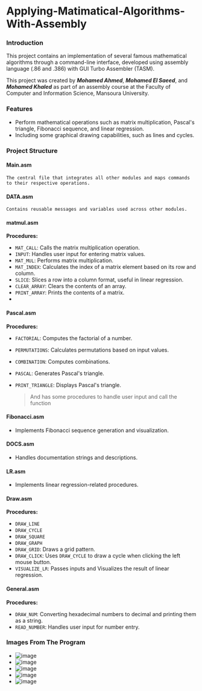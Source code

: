# Applying-Matimatical-Algorithms-With-Assembly

### Introduction

This project contains an implementation of several famous mathematical algorithms through a command-line interface, developed using assembly language (.86 and .386) with GUI Turbo Assembler (TASM).

This project was created by ***Mohamed Ahmed***, ***Mohamed El Saeed***, and ***Mohamed Khaled*** as part of an assembly course at the Faculty of Computer and Information Science, Mansoura University.

### Features

- Perform mathematical operations such as matrix multiplication, Pascal's triangle, Fibonacci sequence, and linear regression.
- Including some graphical drawing capabilities, such as lines and cycles.

### Project Structure
#### Main.asm

    The central file that integrates all other modules and maps commands to their respective operations.

#### DATA.asm

    Contains reusable messages and variables used across other modules.

#### matmul.asm
**Procedures:**

- `MAT_CALL`: Calls the matrix multiplication operation.
- `INPUT`: Handles user input for entering matrix values.
- `MAT_MUL`: Performs matrix multiplication.
- `MAT_INDEX`: Calculates the index of a matrix element based on its row and column.
- `SLICE`: Slices a row into a column format, useful in linear regression.
- `CLEAR_ARRAY`: Clears the contents of an array.
- `PRINT_ARRAY`: Prints the contents of a matrix.
- 
#### Pascal.asm
**Procedures:**

- `FACTORIAL`: Computes the factorial of a number.
- `PERMUTATIONS`: Calculates permutations based on input values.
- `COMBINATION`: Computes combinations.
- `PASCAL`: Generates Pascal's triangle.
- `PRINT_TRIANGLE`: Displays Pascal's triangle.

    > And has some procedures to handle user input and call the function
    

#### Fibonacci.asm

- Implements Fibonacci sequence generation and visualization.

#### DOCS.asm

- Handles documentation strings and descriptions.

#### LR.asm

- Implements linear regression-related procedures.

#### Draw.asm
**Procedures:**

- `DRAW_LINE`
- `DRAW_CYCLE`
- `DRAW_SQUARE`
- `DRAW_GRAPH`
- `DRAW_GRID`: Draws a grid pattern.
- `DRAW_CLICK`: Uses `DRAW_CYCLE` to draw a cycle when clicking the left mouse button.
- `VISUALIZE_LR`: Passes inputs and Visualizes the result of linear regression.
    

#### General.asm
**Procedures:**

- `DRAW_NUM`: Converting hexadecimal numbers to decimal and printing them as a string.
- `READ_NUMBER`: Handles user input for number entry.

### Images From The Program

- ![image](https://github.com/user-attachments/assets/93f6bc48-7fb7-45e0-9074-144334f2ab25)
- ![image](https://github.com/user-attachments/assets/83b89792-e974-4eec-96f9-a279abce0e65)
- ![image](https://github.com/user-attachments/assets/25384ebc-65cd-45ae-a798-d4be446a1fa7)
- ![image](https://github.com/user-attachments/assets/49f8ec48-91f1-4c40-bb06-a6bf3f1a9516)
- ![image](https://github.com/user-attachments/assets/b29c3346-281d-4ef3-be7d-2f8842565d34)
